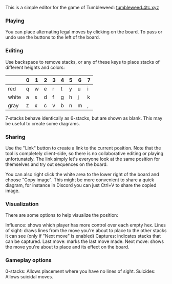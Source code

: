 
This is a simple editor for the game of Tumbleweed: [tumbleweed.4tc.xyz](https://tumbleweed.4tc.xyz/)

### Playing
You can place alternating legal moves by clicking on the board. To pass or undo use the buttons to the left of the board.

### Editing

Use backspace to remove stacks, or any of these keys to place stacks of different heights and colors:

|       | 0 | 1 | 2 | 3 | 4 | 5 | 6 | 7 |
|-------|---|---|---|---|---|---|---|---|
| red   | q | w | e | r | t | y | u | i |
| white | a | s | d | f | g | h | j | k |
| gray  | z | x | c | v | b | n | m | , |

7-stacks behave identically as 6-stacks, but are shown as blank. This may be useful to create some diagrams.

### Sharing
Use the "Link" button to create a link to the current position. Note that the tool is completely client-side, so there is no collaborative editing or playing unfortunately. The link simply let's everyone look at the same position for themselves and try out sequences on the board.

You can also right click the white area to the lower right of the board and choose "Copy image". This might be more convenient to share a quick diagram, for instance in Discord you can just Ctrl+V to share the copied image.

### Visualization
There are some options to help visualize the position:

Influence: shows which player has more control over each empty hex.
Lines of sight: draws lines from the move you're about to place to the other stacks it can see (only if "Next move" is enabled)
Captures: indicates stacks that can be captured.
Last move: marks the last move made.
Next move: shows the move you're about to place and its effect on the board.

### Gameplay options
0-stacks: Allows placement where you have no lines of sight.
Suicides: Allows suicidal moves.

<!-- ### AI
There is a basic weak AI built into the editor. Click the "AI move" button to make the AI play a move. Check "Autorespond" to make the AI respond to all your moves. -->